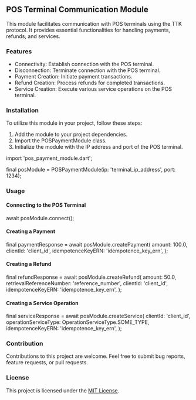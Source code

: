 ## POS Terminal Communication Module

This module facilitates communication with POS terminals using the TTK protocol. It provides essential functionalities for handling payments, refunds, and services.

### Features

- Connectivity: Establish connection with the POS terminal.
- Disconnection: Terminate connection with the POS terminal.
- Payment Creation: Initiate payment transactions.
- Refund Creation: Process refunds for completed transactions.
- Service Creation: Execute various service operations on the POS terminal.

### Installation

To utilize this module in your project, follow these steps:

1. Add the module to your project dependencies.
2. Import the POSPaymentModule class.
3. Initialize the module with the IP address and port of the POS terminal.


import 'pos_payment_module.dart';

final posModule = POSPaymentModule(ip: 'terminal_ip_address', port: 1234);


### Usage

#### Connecting to the POS Terminal


await posModule.connect();


#### Creating a Payment


final paymentResponse = await posModule.createPayment(
  amount: 100.0,
  clientId: 'client_id',
  idempotenceKeyERN: 'idempotence_key_ern',
);


#### Creating a Refund


final refundResponse = await posModule.createRefund(
  amount: 50.0,
  retrievalReferenceNumber: 'reference_number',
  clientId: 'client_id',
  idempotenceKeyERN: 'idempotence_key_ern',
);


#### Creating a Service Operation


final serviceResponse = await posModule.createService(
  clientId: 'client_id',
  operationServiceType: OperationServiceType.SOME_TYPE,
  idempotenceKeyERN: 'idempotence_key_ern',
);


### Contribution

Contributions to this project are welcome. Feel free to submit bug reports, feature requests, or pull requests.

### License

This project is licensed under the [MIT License](LICENSE).


